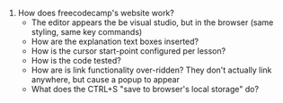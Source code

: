 1. How does freecodecamp's website work?
    - The editor appears the be visual studio, but in the browser (same styling, same key commands)
    - How are the explanation text boxes inserted?
    - How is the cursor start-point configured per lesson?
    - How is the code tested?
    - How are is link functionality over-ridden?  They don't actually link anywhere, but cause a popup to appear
    - What does the CTRL+S "save to browser's local storage" do?